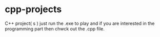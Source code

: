 # cpp-projects
C++ project( s )
just run the .exe to play and if you are interested in the programming part then chwck out the .cpp file.
